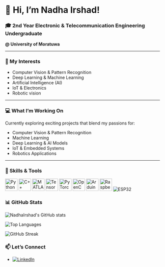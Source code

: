 # 👋 Hi, I’m Nadha Irshad!

### 🎓 2nd Year Electronic & Telecommunication Engineering Undergraduate  
**@ University of Moratuwa**

---

### 👀 My Interests  
- Computer Vision & Pattern Recognition  
- Deep Learning & Machine Learning  
- Artificial Intelligence (AI)  
- IoT & Electronics  
- Robotic vision  

---

### 💻 What I’m Working On  
Currently exploring exciting projects that blend my passions for:  
- Computer Vision & Pattern Recognition
- Machine Learning 
- Deep Learning & AI Models  
- IoT & Embedded Systems  
- Robotics Applications  

---

### 🚀 Skills & Tools

<img src="https://cdn.jsdelivr.net/gh/devicons/devicon/icons/python/python-original.svg" alt="Python" width="40" /> <img src="https://cdn.jsdelivr.net/gh/devicons/devicon/icons/cplusplus/cplusplus-original.svg" alt="C++" width="40" /> <img src="https://cdn.jsdelivr.net/gh/devicons/devicon/icons/matlab/matlab-original.svg" alt="MATLAB" width="40" /> <img src="https://cdn.jsdelivr.net/gh/devicons/devicon/icons/tensorflow/tensorflow-original.svg" alt="TensorFlow" width="40" /> <img src="https://cdn.jsdelivr.net/gh/devicons/devicon/icons/pytorch/pytorch-original.svg" alt="PyTorch" width="40" /> <img src="https://cdn.jsdelivr.net/gh/devicons/devicon/icons/opencv/opencv-original.svg" alt="OpenCV" width="40" /> <img src="https://cdn.jsdelivr.net/gh/devicons/devicon/icons/arduino/arduino-original.svg" alt="Arduino" width="40" /> <img src="https://cdn.jsdelivr.net/gh/devicons/devicon/icons/raspberrypi/raspberrypi-original.svg" alt="Raspberry Pi" width="40" /> ![ESP32](https://img.shields.io/badge/ESP32-008080?style=for-the-badge&logo=espressif&logoColor=white)


### 📊 GitHub Stats

![NadhaIrshad's GitHub stats](https://github-readme-stats.vercel.app/api?username=NadhaIrshad&show_icons=true&theme=radical)

![Top Languages](https://github-readme-stats.vercel.app/api/top-langs/?username=NadhaIrshad&layout=compact&theme=radical)

![GitHub Streak](https://github-readme-streak-stats.herokuapp.com/?user=NadhaIrshad&theme=radical)

### 📫 Let’s Connect  

- [![LinkedIn](https://img.shields.io/badge/LinkedIn-NadhaIrshad-blue?style=for-the-badge&logo=linkedin&logoColor=white)](http://www.linkedin.com/in/nadha-irshad-6aa525294)



